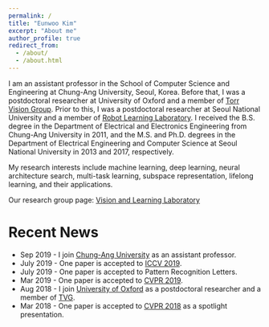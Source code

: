 ```yaml
---
permalink: /
title: "Eunwoo Kim"
excerpt: "About me"
author_profile: true
redirect_from: 
  - /about/
  - /about.html
---
```


I am an assistant professor in the School of Computer Science and Engineering at Chung-Ang University, Seoul, Korea. Before that, I was a postdoctoral researcher at University of Oxford and a member of [Torr Vision Group](http://www.robots.ox.ac.uk/~tvg/). Prior to this, I was a postdoctoral researcher at Seoul National University and a member of [Robot Learning Laboratory](http://rllab.snu.ac.kr/). I received the B.S. degree in the Department of Electrical and Electronics Engineering from Chung-Ang University in 2011, and the M.S. and Ph.D. degrees in the Department of Electrical Engineering and Computer Science at Seoul National University in 2013 and 2017, respectively. 

My research interests include machine learning, deep learning, neural architecture search, multi-task learning, subspace representation, lifelong learning, and their applications.

Our research group page: [Vision and Learning Laboratory](https://vllab-cau.github.io/)

Recent News
======
- Sep 2019  - I join [Chung-Ang University](https://neweng.cau.ac.kr/index.do) as an assistant professor.
- July 2019 - One paper is accepted to [ICCV 2019](http://iccv2019.thecvf.com/).
- July 2019 - One paper is accepted to Pattern Recognition Letters.
- Mar 2019 - One paper is accepted to [CVPR 2019](http://cvpr2019.thecvf.com/).
- Aug 2018  - I join [University of Oxford](http://www.ox.ac.uk/) as a postdoctoral researcher and a member of [TVG](http://www.robots.ox.ac.uk/~tvg/).
- Mar 2018 - One paper is accepted to [CVPR 2018](http://cvpr2018.thecvf.com/) as a spotlight presentation.
